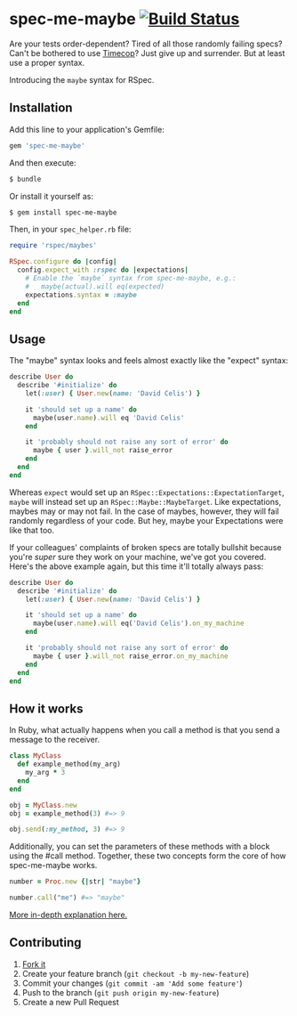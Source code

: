 # spec-me-maybe [![Build Status][travis-badge]][travis]

Are your tests order-dependent? Tired of all those randomly failing specs? Can't be bothered to use [Timecop][timecop]? Just give up and surrender. But at least use a proper syntax.

Introducing the `maybe` syntax for RSpec.

[timecop]: https://github.com/travisjeffery/timecop
[travis]: https://travis-ci.org/davidcelis/spec-me-maybe
[travis-badge]: http://img.shields.io/badge/build-probably-yellow.svg

## Installation

Add this line to your application's Gemfile:

```ruby
gem 'spec-me-maybe'
```

And then execute:

```sh
$ bundle
```

Or install it yourself as:

```sh
$ gem install spec-me-maybe
```

Then, in your `spec_helper.rb` file:

```ruby
require 'rspec/maybes'

RSpec.configure do |config|
  config.expect_with :rspec do |expectations|
    # Enable the `maybe` syntax from spec-me-maybe, e.g.:
    #   maybe(actual).will eq(expected)
    expectations.syntax = :maybe
  end
end
```

## Usage

The "maybe" syntax looks and feels almost exactly like the "expect" syntax:

```ruby
describe User do
  describe '#initialize' do
    let(:user) { User.new(name: 'David Celis') }

    it 'should set up a name' do
      maybe(user.name).will eq 'David Celis'
    end

    it 'probably should not raise any sort of error' do
      maybe { user }.will_not raise_error
    end
  end
end
```

Whereas `expect` would set up an `RSpec::Expectations::ExpectationTarget`, `maybe` will instead set up an `RSpec::Maybe::MaybeTarget`. Like expectations, maybes may or may not fail. In the case of maybes, however, they will fail randomly regardless of your code. But hey, maybe your Expectations were like that too.

If your colleagues' complaints of broken specs are totally bullshit because you're _super_ sure they work on your machine, we've got you covered. Here's the above example again, but this time it'll totally always pass:

```ruby
describe User do
  describe '#initialize' do
    let(:user) { User.new(name: 'David Celis') }

    it 'should set up a name' do
      maybe(user.name).will eq('David Celis').on_my_machine
    end

    it 'probably should not raise any sort of error' do
      maybe { user }.will_not raise_error.on_my_machine
    end
  end
end
```

## How it works

In Ruby, what actually happens when you call a method is that you send a
message to the receiver.

```ruby
class MyClass
  def example_method(my_arg)
    my_arg * 3
  end
end

obj = MyClass.new
obj = example_method(3) #=> 9

obj.send(:my_method, 3) #=> 9
```

Additionally, you can set the parameters of these methods with a block
using the #call method. Together, these two concepts form the core of
how spec-me-maybe works.

```ruby
number = Proc.new {|str| "maybe"}

number.call("me") #=> "maybe"

```

[More in-depth explanation here.](https://www.youtube.com/watch?v=fWNaR-rxAic)




## Contributing

1. [Fork it](https://github.com/davidcelis/spec-me-maybe/fork)
2. Create your feature branch (`git checkout -b my-new-feature`)
3. Commit your changes (`git commit -am 'Add some feature'`)
4. Push to the branch (`git push origin my-new-feature`)
5. Create a new Pull Request
